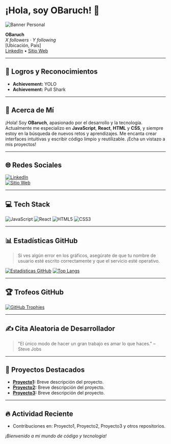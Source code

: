 # ¡Hola, soy OBaruch! 👋

![Banner Personal](https://via.placeholder.com/1000x200.png?text=Bienvenido+a+mi+Perfil)

**OBaruch**  
*X followers · Y following*  
[Ubicación, País]  
[LinkedIn](https://www.linkedin.com/in/baruchlopez/) • [Sitio Web](https://baruchlopez.com/)

---

## 🏅 Logros y Reconocimientos
- **Achievement:** YOLO  
- **Achievement:** Pull Shark

---

## 💫 Acerca de Mí
¡Hola! Soy **OBaruch**, apasionado por el desarrollo y la tecnología. Actualmente me especializo en **JavaScript**, **React**, **HTML** y **CSS**, y siempre estoy en la búsqueda de nuevos retos y aprendizajes. Me encanta crear interfaces intuitivas y escribir código limpio y reutilizable. ¡Echa un vistazo a mis proyectos!

---

## 🌐 Redes Sociales
[![LinkedIn](https://img.shields.io/badge/LinkedIn-0077B5?style=flat&logo=linkedin&logoColor=white)](https://www.linkedin.com/in/baruchlopez/)  
[![Sitio Web](https://img.shields.io/badge/Web-000000?style=flat)](https://baruchlopez.com/)

---

## 💻 Tech Stack
![JavaScript](https://img.shields.io/badge/JavaScript-F7DF1E?style=flat&logo=javascript&logoColor=black)
![React](https://img.shields.io/badge/React-61DAFB?style=flat&logo=react&logoColor=black)
![HTML5](https://img.shields.io/badge/HTML5-E34F26?style=flat&logo=html5&logoColor=white)
![CSS3](https://img.shields.io/badge/CSS3-1572B6?style=flat&logo=css3&logoColor=white)
<!-- Agrega más badges o lenguajes según lo necesites -->

---

## 📊 Estadísticas GitHub
> Si ves algún error en los gráficos, asegúrate de que tu nombre de usuario esté escrito correctamente y que el servicio esté operativo.

[![Estadísticas GitHub](https://github-readme-stats.vercel.app/api?username=OBaruch&show_icons=true&theme=radical)](https://github.com/OBaruch)
[![Top Langs](https://github-readme-stats.vercel.app/api/top-langs/?username=OBaruch&layout=compact&theme=radical)](https://github.com/OBaruch)

---

## 🏆 Trofeos GitHub
[![GitHub Trophies](https://github-profile-trophy.vercel.app/?username=OBaruch&theme=onedark)](https://github.com/OBaruch)

---

## ✍️ Cita Aleatoria de Desarrollador
> "El único modo de hacer un gran trabajo es amar lo que haces." – Steve Jobs

---

## 📁 Proyectos Destacados
- **[Proyecto1](https://github.com/OBaruch/Proyecto1):** Breve descripción del proyecto.
- **[Proyecto2](https://github.com/OBaruch/Proyecto2):** Breve descripción del proyecto.
- **[Proyecto3](https://github.com/OBaruch/Proyecto3):** Breve descripción del proyecto.

---

## 🔥 Actividad Reciente
- Contribuciones en: Proyecto1, Proyecto2, Proyecto3 y otros repositorios.

*¡Bienvenido a mi mundo de código y tecnología!*
